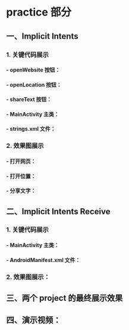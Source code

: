 # practice 部分
>
## 一、Implicit Intents 
>
### 1. 关键代码展示
>
#### - openWebsite 按钮：
>
#### - openLocation 按钮：
>
#### - shareText 按钮：
>
#### - MainActivity 主类：
>
#### - strings.xml 文件：
>
### 2. 效果图展示
>
#### - 打开网页：
>
#### - 打开位置：
>
#### - 分享文字：
>
>
>
## 二、Implicit Intents Receive
>
### 1. 关键代码展示
>
#### - MainActivity 主类：
>
#### - AndroidManifest.xml 文件：
>
### 2. 效果图展示：
>
>
## 三、两个 project 的最终展示效果
>
>
## 四、演示视频：
